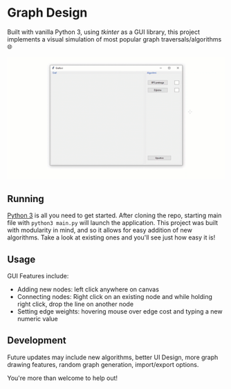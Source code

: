 # Graph Design
Built with vanilla Python 3, using *tkinter* as a GUI library, this project implements a visual simulation of most popular graph traversals/algorithms 🌐

![Image](https://raw.githubusercontent.com/stevomitric/Graph-Design/main/src/grap-proj-gif.gif)

## Running
[Python 3](https://www.python.org) is all you need to get started. After cloning the repo, starting main file with `python3 main.py` will launch the application. This project was built with modularity in mind, and so it allows for easy addition of new algorithms. Take a look at existing ones and you'll see just how easy it is!

## Usage
GUI Features include:
- Adding new nodes: left click anywhere on canvas
- Connecting nodes: Right click on an existing node and while holding right click, drop the line on another node
- Setting edge weights: hovering mouse over edge cost and typing a new numeric value

## Development
Future updates may include new algorithms, better UI Design, more graph drawing features, random graph generation, import/export options.

You're more than welcome to help out!
